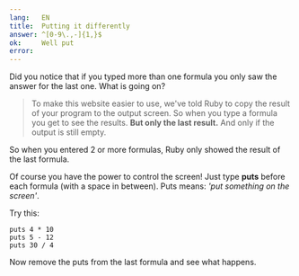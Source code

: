 ```yaml
---
lang:   EN
title:  Putting it differently
answer: ^[0-9\.,-]{1,}$
ok:     Well put
error:
---
```


Did you notice that if you typed more than one formula you only saw the answer for the last one.
What is going on?

> To make this website easier to use, we've told Ruby to copy the result of your program to the
> output screen. So when you type a formula you get to see the results.
> __But only the last result.__ And only if the output is still empty.

So when you entered 2 or more formulas, Ruby only showed the result of the last formula.

Of course you have the power to control the screen! Just type __puts__ before each formula
(with a space in between). Puts means: *'put something on the screen'*.

Try this:

    puts 4 * 10
    puts 5 - 12
    puts 30 / 4

Now remove the puts from the last formula and see what happens.
